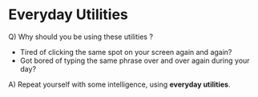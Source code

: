 # Everyday Utilities

Q) Why should you be using these utilities ?

 - Tired of clicking the same spot on your screen again and again? 
 - Got bored of typing the same phrase over and over again during your day? 

A) Repeat yourself with some intelligence, using **everyday utilities**.
